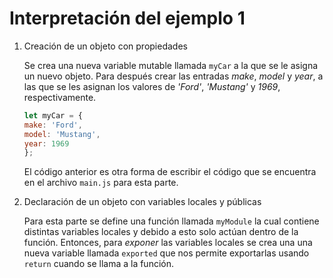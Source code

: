 # Interpretación del ejemplo 1

1. Creación de un objeto con propiedades

    Se crea una nueva variable mutable llamada `myCar` a la que se le asigna un nuevo objeto. Para después crear las entradas _make_, _model_ y _year_, a las que se les asignan los valores de _'Ford'_, _'Mustang'_ y _1969_, respectivamente. 

    ```javascript
    let myCar = {
    make: 'Ford',
    model: 'Mustang',
    year: 1969
    };
    ```
    El código anterior es otra forma de escribir el código que se encuentra en el archivo `main.js` para esta parte.

2. Declaración de un objeto con variables locales y públicas
    
    Para esta parte se define una función llamada `myModule` la cual contiene distintas variables locales y debido a esto solo actúan dentro de la función. Entonces, para _exponer_ las variables locales se crea una una nueva variable llamada `exported` que nos permite exportarlas usando `return` cuando se llama a la función.